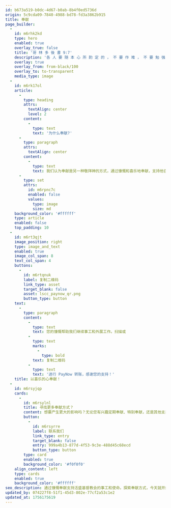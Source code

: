 ```yaml
---
id: b673a519-b0dc-4d67-b0ab-8b4f0ed5736d
origin: 5c9cda09-7840-4988-bd78-fd3a3862b915
title: 奉献
page_builder:
  -
    id: m6rhk2kd
    type: hero
    enabled: true
    overlay_true: false
    title: '哥 林 多 後 書 9:7'
    description: '各 人 要 随 本 心 所 酌 定 的 ， 不 要 作 难 ， 不 要 勉 强 ， 因 为 捐 得 乐 意 的 人 是 神 所 喜 爱 的 。'
    overlay: true
    overlay_from: from-black/100
    overlay_to: to-transparent
    media_type: image
  -
    id: m6rk17ol
    article:
      -
        type: heading
        attrs:
          textAlign: center
          level: 2
        content:
          -
            type: text
            text: '为什么奉献?'
      -
        type: paragraph
        attrs:
          textAlign: center
        content:
          -
            type: text
            text: 我们认为奉献是另一种敬拜神的方式，通过慷慨和喜乐地奉献，支持他召唤我们共同参与的事工和使命。
      -
        type: set
        attrs:
          id: m6rpnc7c
          enabled: false
          values:
            type: image
            size: md
    background_color: '#ffffff'
    type: article
    enabled: false
    top_padding: 10
  -
    id: m6rt3qjt
    image_position: right
    type: image_and_text
    enabled: true
    image_col_span: 8
    text_col_span: 4
    buttons:
      -
        id: m6rtqnuk
        label: 复制二维码
        link_type: asset
        target_blank: false
        asset: lscc_paynow_qr.png
        button_type: button
    text:
      -
        type: paragraph
        content:
          -
            type: text
            text: 您的慷慨帮助我们继续事工和外展工作。扫描或
          -
            type: text
            marks:
              -
                type: bold
            text: 复制二维码
          -
            type: text
            text: '进行 PayNow 转账，感谢您的支持！'
    title: 以喜乐的心奉献！
  -
    id: m6rsyjqp
    cards:
      -
        id: m6rsylnl
        title: 寻找更多奉献方式？
        content: 想要产生更大的影响吗？无论您有兴趣定期奉献、特别奉献，还是其他支持我们事工的方式，我们都乐意与您联系。
        button:
          -
            id: m6rsyrre
            label: 联系我们
            link_type: entry
            target_blank: false
            entry: 999a4b13-877d-4f53-9c3e-488d45c68ecd
            button_type: button
        type: card
        enabled: true
        background_color: '#f0f0f0'
    align_content: left
    type: cards
    enabled: true
    background_color: '#ffffff'
seo_description: 通过慷慨奉献支持活盛基督教会的事工和使命。探索奉献方式，今天就开始产生更大的影响。
updated_by: 074227f8-51f1-45d3-802e-77cf2a53c1e2
updated_at: 1756175619
---
```

